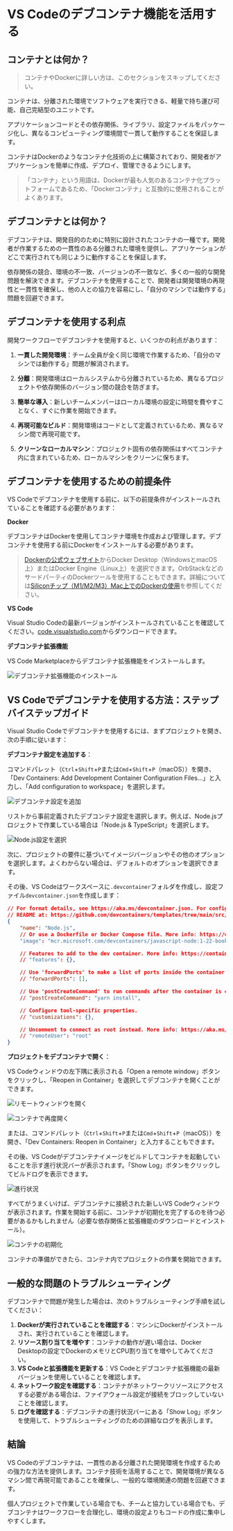 # VS Codeのデブコンテナ機能を活用する

## コンテナとは何か？

> コンテナやDockerに詳しい方は、このセクションをスキップしてください。

コンテナは、分離された環境でソフトウェアを実行できる、軽量で持ち運び可能、自己完結型のユニットです。

アプリケーションコードとその依存関係、ライブラリ、設定ファイルをパッケージ化し、異なるコンピューティング環境間で一貫して動作することを保証します。

コンテナはDockerのようなコンテナ化技術の上に構築されており、開発者がアプリケーションを簡単に作成、デプロイ、管理できるようにします。

> 「コンテナ」という用語は、Dockerが最も人気のあるコンテナ化プラットフォームであるため、「Dockerコンテナ」と互換的に使用されることがよくあります。

## デブコンテナとは何か？

デブコンテナは、開発目的のために特別に設計されたコンテナの一種です。開発者が作業するための一貫性のある分離された環境を提供し、アプリケーションがどこで実行されても同じように動作することを保証します。

依存関係の競合、環境の不一致、バージョンの不一致など、多くの一般的な開発問題を解決できます。デブコンテナを使用することで、開発者は開発環境の再現性と一貫性を確保し、他の人との協力を容易にし、「自分のマシンでは動作する」問題を回避できます。

## デブコンテナを使用する利点

開発ワークフローでデブコンテナを使用すると、いくつかの利点があります：

1. **一貫した開発環境**：チーム全員が全く同じ環境で作業するため、「自分のマシンでは動作する」問題が解消されます。

2. **分離**：開発環境はローカルシステムから分離されているため、異なるプロジェクトや依存関係のバージョン間の競合を防ぎます。

3. **簡単な導入**：新しいチームメンバーはローカル環境の設定に時間を費やすことなく、すぐに作業を開始できます。

4. **再現可能なビルド**：開発環境はコードとして定義されているため、異なるマシン間で再現可能です。

5. **クリーンなローカルマシン**：プロジェクト固有の依存関係はすべてコンテナ内に含まれているため、ローカルマシンをクリーンに保ちます。

## デブコンテナを使用するための前提条件

VS Codeでデブコンテナを使用する前に、以下の前提条件がインストールされていることを確認する必要があります：

**Docker**

デブコンテナはDockerを使用してコンテナ環境を作成および管理します。デブコンテナを使用する前にDockerをインストールする必要があります。

> [Dockerの公式ウェブサイト](https://www.docker.com/products/docker-desktop/)からDocker Desktop（WindowsとmacOS上）またはDocker Engine（Linux上）を選択できます。OrbStackなどのサードパーティのDockerツールを使用することもできます。詳細については[Siliconチップ（M1/M2/M3）Mac上でのDockerの使用](/en/mac/02-dev-environment/how-to-use-docker-on-m1-mac.md)を参照してください。


**VS Code**

Visual Studio Codeの最新バージョンがインストールされていることを確認してください。[code.visualstudio.com](https://code.visualstudio.com/)からダウンロードできます。


**デブコンテナ拡張機能**

VS Code Marketplaceからデブコンテナ拡張機能をインストールします。

![デブコンテナ拡張機能のインストール](/attachments/vscode/dev-container/01-extension.png)

## VS Codeでデブコンテナを使用する方法：ステップバイステップガイド

Visual Studio Codeでデブコンテナを使用するには、まずプロジェクトを開き、次の手順に従います：

**デブコンテナ設定を追加する**：

コマンドパレット（`Ctrl`+`Shift`+`P`または`Cmd`+`Shift`+`P`（macOS））を開き、「Dev Containers: Add Development Container Configuration Files...」と入力し、「Add configuration to workspace」を選択します。

![デブコンテナ設定を追加](/attachments/vscode/dev-container/02-add-config.png)

リストから事前定義されたデブコンテナ設定を選択します。例えば、Node.jsプロジェクトで作業している場合は「Node.js & TypeScript」を選択します。

![Node.js設定を選択](/attachments/vscode/dev-container/03-select-nodejs.png)

次に、プロジェクトの要件に基づいてイメージバージョンやその他のオプションを選択します。よくわからない場合は、デフォルトのオプションを選択できます。

その後、VS Codeはワークスペースに`.devcontainer`フォルダを作成し、設定ファイル`devcontainer.json`を作成します：

```json
// For format details, see https://aka.ms/devcontainer.json. For config options, see the
// README at: https://github.com/devcontainers/templates/tree/main/src/javascript-node
{
	"name": "Node.js",
	// Or use a Dockerfile or Docker Compose file. More info: https://containers.dev/guide/dockerfile
	"image": "mcr.microsoft.com/devcontainers/javascript-node:1-22-bookworm"

	// Features to add to the dev container. More info: https://containers.dev/features.
	// "features": {},

	// Use 'forwardPorts' to make a list of ports inside the container available locally.
	// "forwardPorts": [],

	// Use 'postCreateCommand' to run commands after the container is created.
	// "postCreateCommand": "yarn install",

	// Configure tool-specific properties.
	// "customizations": {},

	// Uncomment to connect as root instead. More info: https://aka.ms/dev-containers-non-root.
	// "remoteUser": "root"
}
```

**プロジェクトをデブコンテナで開く**：

VS Codeウィンドウの左下隅に表示される「Open a remote window」ボタンをクリックし、「Reopen in Container」を選択してデブコンテナを開くことができます。

![リモートウィンドウを開く](/attachments/vscode/dev-container/04-open-remote-window.png)

![コンテナで再度開く](/attachments/vscode/dev-container/05-reopen-in-container.png)

または、コマンドパレット（`Ctrl`+`Shift`+`P`または`Cmd`+`Shift`+`P`（macOS））を開き、「Dev Containers: Reopen in Container」と入力することもできます。

その後、VS Codeがデブコンテナイメージをビルドしてコンテナを起動していることを示す進行状況バーが表示されます。「Show Log」ボタンをクリックしてビルドログを表示できます。

![進行状況](/attachments/vscode/dev-container/06-progress.png)

すべてがうまくいけば、デブコンテナに接続された新しいVS Codeウィンドウが表示されます。作業を開始する前に、コンテナが初期化を完了するのを待つ必要があるかもしれません（必要な依存関係と拡張機能のダウンロードとインストール）。

![コンテナの初期化](/attachments/vscode/dev-container/07-container-initializing.png)

コンテナの準備ができたら、コンテナ内でプロジェクトの作業を開始できます。

## 一般的な問題のトラブルシューティング

デブコンテナで問題が発生した場合は、次のトラブルシューティング手順を試してください：

1. **Dockerが実行されていることを確認する**：マシンにDockerがインストールされ、実行されていることを確認します。
2. **リソース割り当てを増やす**：コンテナの動作が遅い場合は、Docker Desktopの設定でDockerのメモリとCPU割り当てを増やしてみてください。
3. **VS Codeと拡張機能を更新する**：VS Codeとデブコンテナ拡張機能の最新バージョンを使用していることを確認します。
4. **ネットワーク設定を確認する**：コンテナがネットワークリソースにアクセスする必要がある場合は、ファイアウォール設定が接続をブロックしていないことを確認します。
5. **ログを確認する**：デブコンテナの進行状況バーにある「Show Log」ボタンを使用して、トラブルシューティングのための詳細なログを表示します。

## 結論

VS Codeのデブコンテナは、一貫性のある分離された開発環境を作成するための強力な方法を提供します。コンテナ技術を活用することで、開発環境が異なるマシン間で再現可能であることを確保し、一般的な環境関連の問題を回避できます。

個人プロジェクトで作業している場合でも、チームと協力している場合でも、デブコンテナはワークフローを合理化し、環境の設定よりもコードの作成に集中しやすくします。